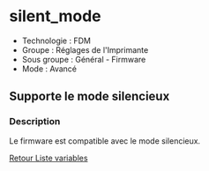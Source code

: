 # silent_mode

* Technologie : FDM
* Groupe : Réglages de l'Imprimante
* Sous groupe : Général - Firmware 
* Mode : Avancé

## Supporte le mode silencieux

### Description

Le firmware est compatible avec le mode silencieux.

[Retour Liste variables](variable_list.md)